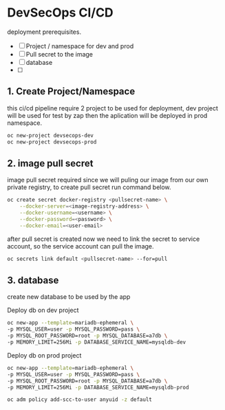 # DevSecOps CI/CD

deployment prerequisites.

- [ ] Project / namespace for dev and prod
- [ ] Pull secret to the image
- [ ] database
- [ ] 

## 1. Create Project/Namespace

this ci/cd pipeline require 2 project to be used for deployment, dev project will be used for test by zap then the aplication will be deployed in prod namespace.

```bash
oc new-project devsecops-dev
oc new-project devsecops-prod
```

## 2. image pull secret

image pull secret required since we will puling our image from our own private registry, to create pull secret run command below.

```bash
oc create secret docker-registry <pullsecret-name> \
    --docker-server=<image-registry-address> \
    --docker-username=<username> \
    --docker-password=<password> \
    --docker-email=<user-email>
```

after pull secret is created now we need to link the secret to service account, so the service account can pull the image.

```bash
oc secrets link default <pullsecret-name> --for=pull
```

## 3. database

create new database to be used by the app

Deploy db on dev project

```bash
oc new-app --template=mariadb-ephemeral \
-p MYSQL_USER=user -p MYSQL_PASSWORD=pass \
-p MYSQL_ROOT_PASSWORD=root -p MYSQL_DATABASE=a7db \
-p MEMORY_LIMIT=256Mi -p DATABASE_SERVICE_NAME=mysqldb-dev
```

Deploy db on prod project

```bash
oc new-app --template=mariadb-ephemeral \
-p MYSQL_USER=user -p MYSQL_PASSWORD=pass \
-p MYSQL_ROOT_PASSWORD=root -p MYSQL_DATABASE=a7db \
-p MEMORY_LIMIT=256Mi -p DATABASE_SERVICE_NAME=mysqldb-prod
```

```bash
oc adm policy add-scc-to-user anyuid -z default
```
